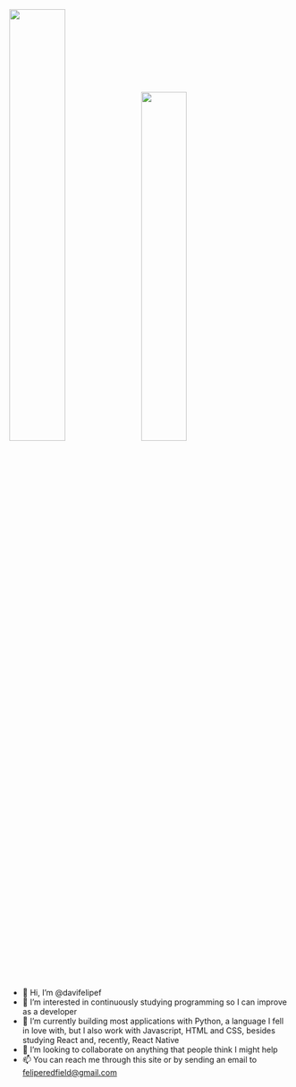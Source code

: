 <div class='container'>
<img style="width: 44.5%;" class="img" src="https://github-readme-stats.vercel.app/api?username=davifelipef&show_icons=true&theme=transparent" />
&nbsp;
<img style="width: 40%;" class="img" src="https://github-readme-stats.vercel.app/api/top-langs/?username=davifelipef&theme=transparent&langs_count=8&layout=compact" /></div>
</div>


- 👋 Hi, I’m @davifelipef
- 👀 I’m interested in continuously studying 
programming so I can improve as a developer
- 🌱 I’m currently building most applications 
with Python, a language I fell in love with, 
but I also work with Javascript, HTML and CSS, 
besides studying React and, recently, React Native
- 💞️ I’m looking to collaborate on anything 
that people think I might help
- 📫 You can reach me through this site or by
sending an email to feliperedfield@gmail.com 

<!---
davifelipef/davifelipef is a ✨ special ✨ repository because its `README.md` (this file) appears on your GitHub profile.
You can click the Preview link to take a look at your changes.
--->
